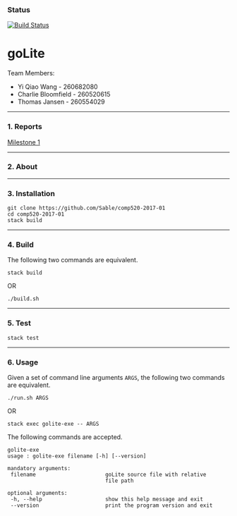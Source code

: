 ### Status
[![Build Status](https://api.travis-ci.com/yiqiaowang/comp520-2017-01.svg?token=hr7c7sHjqwUBhqrhRBYy&branch=master)](https://travis-ci.com/yiqiaowang/comp520-2017-01)

# goLite

Team Members:
* Yi Qiao Wang - 260682080
* Charlie Bloomfield - 260520615
* Thomas Jansen - 260554029


---
### 1. Reports
[Milestone 1](reports/milestone1.md)


---
### 2. About


---
### 3. Installation
```
git clone https://github.com/Sable/comp520-2017-01
cd comp520-2017-01
stack build
```

---
### 4. Build
The following two commands are equivalent.

`stack build`

OR

`./build.sh`


---
### 5. Test
`stack test`


---
### 6. Usage
Given a set of command line arguments `ARGS`, the following two commands are equivalent.

`./run.sh ARGS`

OR

`stack exec golite-exe -- ARGS`


The following commands are accepted.

```
golite-exe
usage : golite-exe filename [-h] [--version]

mandatory arguments:
 filename                      goLite source file with relative
                               file path

optional arguments:
 -h, --help                    show this help message and exit
 --version                     print the program version and exit
 ```

